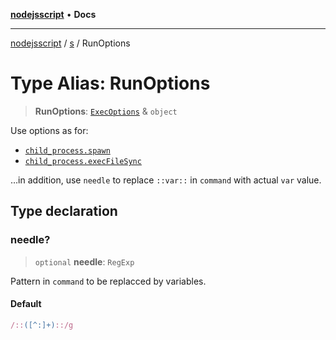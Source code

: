[**nodejsscript**](../../../README.md) • **Docs**

***

[nodejsscript](../../../README.md) / [s](../README.md) / RunOptions

# Type Alias: RunOptions

> **RunOptions**: [`ExecOptions`](../interfaces/ExecOptions.md) & `object`

Use options as for:

- [`child_process.spawn`](https://nodejs.org/api/child_process.html#child_processspawncommand-args-options)
- [`child_process.execFileSync`](https://nodejs.org/api/child_process.html#child_processexecfilefile-args-options-callback)

…in addition, use `needle` to replace `::var::` in `command` with actual
`var` value.

## Type declaration

### needle?

> `optional` **needle**: `RegExp`

Pattern in `command` to be replacced by variables.

#### Default

```ts
/::([^:]+)::/g
```
